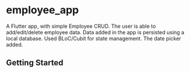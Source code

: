 # employee_app

A Flutter app, with simple Employee CRUD.
The user is able to add/edit/delete employee data.
Data added in the app is persisted using a local database.
Used BLoC/Cubit for state management.
The date picker added.

## Getting Started



